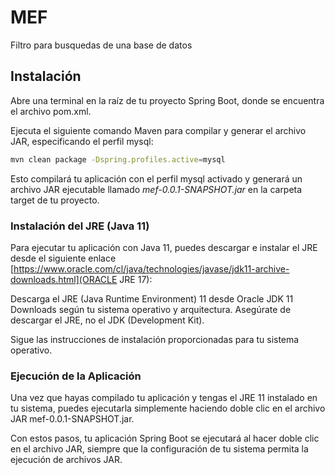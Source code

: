 # MEF

Filtro para busquedas de una base de datos

## Instalación

Abre una terminal en la raíz de tu proyecto Spring Boot, donde se encuentra el archivo pom.xml.

Ejecuta el siguiente comando Maven para compilar y generar el archivo JAR, especificando el perfil mysql:
``` bash
mvn clean package -Dspring.profiles.active=mysql
```

Esto compilará tu aplicación con el perfil mysql activado y generará un archivo JAR ejecutable llamado *mef-0.0.1-SNAPSHOT.jar* en la carpeta target de tu proyecto.

### Instalación del JRE (Java 11)

Para ejecutar tu aplicación con Java 11, puedes descargar e instalar el JRE desde el siguiente enlace [https://www.oracle.com/cl/java/technologies/javase/jdk11-archive-downloads.html](ORACLE JRE 17):

Descarga el JRE (Java Runtime Environment) 11 desde Oracle JDK 11 Downloads según tu sistema operativo y arquitectura. Asegúrate de descargar el JRE, no el JDK (Development Kit).

Sigue las instrucciones de instalación proporcionadas para tu sistema operativo.

### Ejecución de la Aplicación

Una vez que hayas compilado tu aplicación y tengas el JRE 11 instalado en tu sistema, puedes ejecutarla simplemente haciendo doble clic en el archivo JAR mef-0.0.1-SNAPSHOT.jar.

Con estos pasos, tu aplicación Spring Boot se ejecutará al hacer doble clic en el archivo JAR, siempre que la configuración de tu sistema permita la ejecución de archivos JAR.
